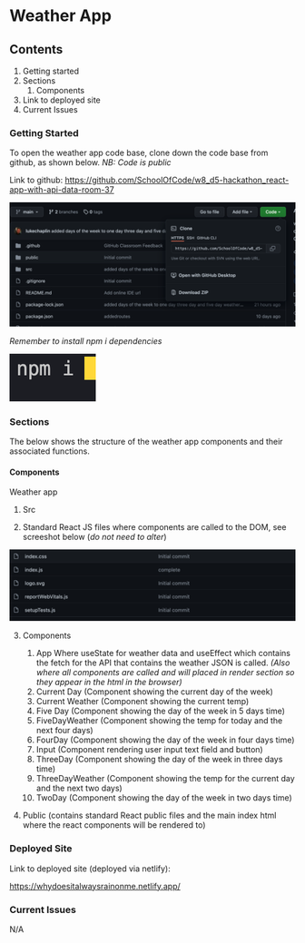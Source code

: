 # Weather App

## Contents

1. Getting started
2. Sections
   1. Components
3. Link to deployed site
4. Current Issues

### Getting Started

To open the weather app code base, clone down the code base from github, as shown below.
_NB: Code is public_

Link to github: https://github.com/SchoolOfCode/w8_d5-hackathon_react-app-with-api-data-room-37

![](Screenshot1.png)

_Remember to install npm i dependencies_

![](Screenshot3.png)

### Sections

The below shows the structure of the weather app components and their associated functions.

#### Components

Weather app

1. Src

2. Standard React JS files where components are called to the DOM, see screeshot below (_do not need to alter_)

![](Screenshot2.png)

3. Components

   1. App Where useState for weather data and useEffect which contains the fetch for the API that contains the weather JSON is called. _(Also where all components are called and will placed in render section so they appear in the html in the browser)_
   2. Current Day (Component showing the current day of the week)
   3. Current Weather (Component showing the current temp)
   4. Five Day (Component showing the day of the week in 5 days time)
   5. FiveDayWeather (Component showing the temp for today and the next four days)
   6. FourDay (Component showing the day of the week in four days time)
   7. Input (Component rendering user input text field and button)
   8. ThreeDay (Component showing the day of the week in three days time)
   9. ThreeDayWeather (Component showing the temp for the current day and the next two days)
   10. TwoDay (Component showing the day of the week in two days time)

4. Public (contains standard React public files and the main index html where the react components will be rendered to)

### Deployed Site

Link to deployed site (deployed via netlify):

https://whydoesitalwaysrainonme.netlify.app/

### Current Issues

N/A
